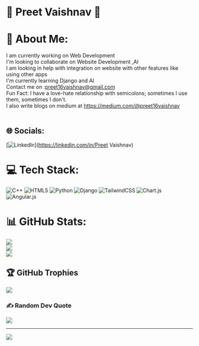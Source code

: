 # 🌟 Preet Vaishnav 🌟

# 💫 About Me:
I am currently working on Web Development<br>I'm looking to collaborate on Website Development ,AI<br>I am looking in help with integration on website with other features like using other apps<br>I'm currently learning Django and AI<br>Contact me on :preet16vaishnav@gmail.com<br>Fun Fact: I have a love-hate relationship with semicolons; sometimes I use them, sometimes I don't.<br>I also write blogs on medium at https://medium.com/@preet16vaishnav<br><br>


## 🌐 Socials:
[![LinkedIn](https://img.shields.io/badge/LinkedIn-%230077B5.svg?logo=linkedin&logoColor=white)](https://linkedin.com/in/Preet Vaishnav) 

# 💻 Tech Stack:
![C++](https://img.shields.io/badge/c++-%2300599C.svg?style=for-the-badge&logo=c%2B%2B&logoColor=white) ![HTML5](https://img.shields.io/badge/html5-%23E34F26.svg?style=for-the-badge&logo=html5&logoColor=white) ![Python](https://img.shields.io/badge/python-3670A0?style=for-the-badge&logo=python&logoColor=ffdd54) ![Django](https://img.shields.io/badge/django-%23092E20.svg?style=for-the-badge&logo=django&logoColor=white) ![TailwindCSS](https://img.shields.io/badge/tailwindcss-%2338B2AC.svg?style=for-the-badge&logo=tailwind-css&logoColor=white) ![Chart.js](https://img.shields.io/badge/chart.js-F5788D.svg?style=for-the-badge&logo=chart.js&logoColor=white) ![Angular.js](https://img.shields.io/badge/angular.js-%23E23237.svg?style=for-the-badge&logo=angularjs&logoColor=white)
# 📊 GitHub Stats:
![](https://github-readme-stats.vercel.app/api?username=PRIXYY&theme=midnight-purple&hide_border=false&include_all_commits=true&count_private=false)<br/>
![](https://github-readme-streak-stats.herokuapp.com/?user=PRIXYY&theme=midnight-purple&hide_border=false)<br/>
![](https://github-readme-stats.vercel.app/api/top-langs/?username=PRIXYY&theme=midnight-purple&hide_border=false&include_all_commits=true&count_private=false&layout=compact)

## 🏆 GitHub Trophies
![](https://github-profile-trophy.vercel.app/?username=PRIXYY&theme=tokyonight&no-frame=false&no-bg=true&margin-w=4)

### ✍️ Random Dev Quote
![](https://quotes-github-readme.vercel.app/api?type=horizontal&theme=tokyonight)

---
[![](https://visitcount.itsvg.in/api?id=PRIXYY&icon=0&color=0)](https://visitcount.itsvg.in)

<!-- Proudly created with GPRM ( https://gprm.itsvg.in ) -->
